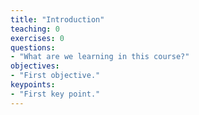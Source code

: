 ```yaml
---
title: "Introduction"
teaching: 0
exercises: 0
questions:
- "What are we learning in this course?"
objectives:
- "First objective."
keypoints:
- "First key point."
---
```


